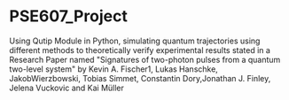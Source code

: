 # PSE607_Project
Using Qutip Module in Python, simulating quantum trajectories using different methods to theoretically verify experimental results stated in a Research Paper named "Signatures of two-photon pulses from a quantum two-level system" by Kevin A. Fischer1, Lukas Hanschke, JakobWierzbowski, Tobias Simmet, Constantin Dory,Jonathan J. Finley, Jelena Vuckovic and Kai Müller

